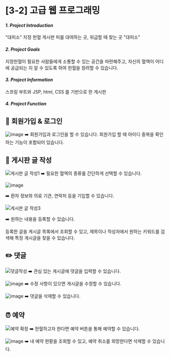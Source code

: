 # [3-2] 고급 웹 프로그래밍

#### **_1. Project Introduction_**
"대피소" 
지정 헌혈 게시판
피를 대여하는 곳, 위급할 때 찾는 곳 "대피소" 

#### **_2. Project Goals_**
지정헌혈이 필요한 사람들에게 소통할 수 있는 공간을 마련해주고, 자신의 혈액이 어디에 공급되는 지 알 수 있도록 하여 헌혈을 장려할 수 있습니다.

#### **_3. Project Information_**
스프링 부트와 JSP, html, CSS 를 기반으로 한 게시판 

#### **_4. Project Function_**
## 👤 회원가입 & 로그인
![image](https://user-images.githubusercontent.com/57825852/145331382-411a11f2-3f30-4903-8260-5bef1be85d0e.png)
➡️ 회원가입과 로그인을 할 수 있습니다. 회원가입 할 때 아이디 중복을 확인하는 기능이 포함되어 있습니다. 


## 📝 게시판 글 작성 
![게시판 글 작성1](https://user-images.githubusercontent.com/57825852/145328993-f43714c7-9c35-4c1b-93ee-606ed6787404.PNG)
➡️ 필요한 혈액의 종류를 간단하게  선택할 수 있습니다.

![image](https://user-images.githubusercontent.com/57825852/145329223-e32530df-afd6-4718-b5e7-7fa4294c522a.png)

➡️ 환자 정보와 의료 기관, 연락처 등을 기입할 수 있습니다. 

![게시판 글 작성3](https://user-images.githubusercontent.com/57825852/145329422-bebda7a1-f1bb-4674-af58-7dea3c360f43.PNG)

➡️ 원하는 내용을 등록할 수 있습니다. 

등록한 글을 게시글 목록에서 조회할 수 있고, 제목이나 작성자에서 원하는 키워드를 검색해 특정 게시글을 찾을 수 있습니다.

## ✏️ 댓글 
![댓글작성](https://user-images.githubusercontent.com/57825852/145329018-b3d01a68-95c0-4112-9853-907603dc05e6.PNG)
➡️ 관심 있는 게시글에 댓글을 입력할 수 있습니다. 

![image](https://user-images.githubusercontent.com/57825852/145329652-b096543a-0664-4e27-978a-73dd86c44b76.png)
➡️ 수정 사항이 있으면 게시글을 수정할 수 있습니다.

![image](https://user-images.githubusercontent.com/57825852/145329688-f4f389ae-f786-4ed1-bcca-a9568d91bf50.png)
➡️ 댓글을 삭제할 수 있습니다. 

## ⏰ 예약
![예약 확정](https://user-images.githubusercontent.com/57825852/145329027-7f5d1245-fb39-4e23-a415-2945515ea620.PNG)
➡️ 헌혈하고자 한다면 예약 버튼을 통해 예약할 수 있습니다. 

![image](https://user-images.githubusercontent.com/57825852/145331627-8dfc9342-a395-4137-bff2-7ac058cfdf72.png)
➡️ 내 예약 현황을 조회할 수 있고, 예약 취소를 희망한다면 삭제할 수 있습니다.

